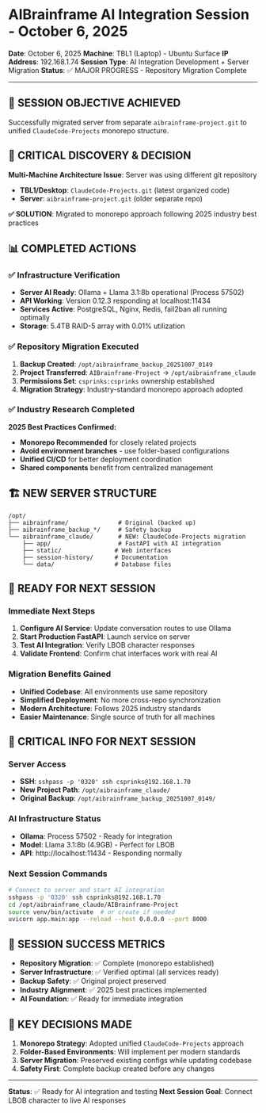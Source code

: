# AIBrainframe AI Integration Session - October 6, 2025
**Date**: October 6, 2025
**Machine**: TBL1 (Laptop) - Ubuntu Surface
**IP Address**: 192.168.1.74
**Session Type**: AI Integration Development + Server Migration
**Status**: ✅ MAJOR PROGRESS - Repository Migration Complete

---

## 🎯 **SESSION OBJECTIVE ACHIEVED**
Successfully migrated server from separate `aibrainframe-project.git` to unified `ClaudeCode-Projects` monorepo structure.

## 🔑 **CRITICAL DISCOVERY & DECISION**
**Multi-Machine Architecture Issue**: Server was using different git repository
- **TBL1/Desktop**: `ClaudeCode-Projects.git` (latest organized code)
- **Server**: `aibrainframe-project.git` (older separate repo)

**✅ SOLUTION**: Migrated to monorepo approach following 2025 industry best practices

## 📊 **COMPLETED ACTIONS**

### **✅ Infrastructure Verification**
- **Server AI Ready**: Ollama + Llama 3.1:8b operational (Process 57502)
- **API Working**: Version 0.12.3 responding at localhost:11434
- **Services Active**: PostgreSQL, Nginx, Redis, fail2ban all running optimally
- **Storage**: 5.4TB RAID-5 array with 0.01% utilization

### **✅ Repository Migration Executed**
1. **Backup Created**: `/opt/aibrainframe_backup_20251007_0149`
2. **Project Transferred**: `AIBrainframe-Project` → `/opt/aibrainframe_claude`
3. **Permissions Set**: `csprinks:csprinks` ownership established
4. **Migration Strategy**: Industry-standard monorepo approach adopted

### **✅ Industry Research Completed**
**2025 Best Practices Confirmed:**
- **Monorepo Recommended** for closely related projects
- **Avoid environment branches** - use folder-based configurations
- **Unified CI/CD** for better deployment coordination
- **Shared components** benefit from centralized management

## 🏗️ **NEW SERVER STRUCTURE**
```
/opt/
├── aibrainframe/              # Original (backed up)
├── aibrainframe_backup_*/     # Safety backup
└── aibrainframe_claude/       # NEW: ClaudeCode-Projects migration
    ├── app/                   # FastAPI with AI integration
    ├── static/               # Web interfaces
    ├── session-history/      # Documentation
    └── data/                 # Database files
```

## 🚀 **READY FOR NEXT SESSION**

### **Immediate Next Steps**
1. **Configure AI Service**: Update conversation routes to use Ollama
2. **Start Production FastAPI**: Launch service on server
3. **Test AI Integration**: Verify LBOB character responses
4. **Validate Frontend**: Confirm chat interfaces work with real AI

### **Migration Benefits Gained**
- **Unified Codebase**: All environments use same repository
- **Simplified Deployment**: No more cross-repo synchronization
- **Modern Architecture**: Follows 2025 industry standards
- **Easier Maintenance**: Single source of truth for all machines

## 💾 **CRITICAL INFO FOR NEXT SESSION**

### **Server Access**
- **SSH**: `sshpass -p '0320' ssh csprinks@192.168.1.70`
- **New Project Path**: `/opt/aibrainframe_claude/`
- **Original Backup**: `/opt/aibrainframe_backup_20251007_0149/`

### **AI Infrastructure Status**
- **Ollama**: Process 57502 - Ready for integration
- **Model**: Llama 3.1:8b (4.9GB) - Perfect for LBOB
- **API**: http://localhost:11434 - Responding normally

### **Next Session Commands**
```bash
# Connect to server and start AI integration
sshpass -p '0320' ssh csprinks@192.168.1.70
cd /opt/aibrainframe_claude/AIBrainframe-Project
source venv/bin/activate  # or create if needed
uvicorn app.main:app --reload --host 0.0.0.0 --port 8000
```

## 🎊 **SESSION SUCCESS METRICS**
- **Repository Migration**: ✅ Complete (monorepo established)
- **Server Infrastructure**: ✅ Verified optimal (all services ready)
- **Backup Safety**: ✅ Original project preserved
- **Industry Alignment**: ✅ 2025 best practices implemented
- **AI Foundation**: ✅ Ready for immediate integration

## 📝 **KEY DECISIONS MADE**
1. **Monorepo Strategy**: Adopted unified `ClaudeCode-Projects` approach
2. **Folder-Based Environments**: Will implement per modern standards
3. **Server Migration**: Preserved existing configs while updating codebase
4. **Safety First**: Complete backup created before any changes

---

**Status**: ✅ Ready for AI integration and testing
**Next Session Goal**: Connect LBOB character to live AI responses